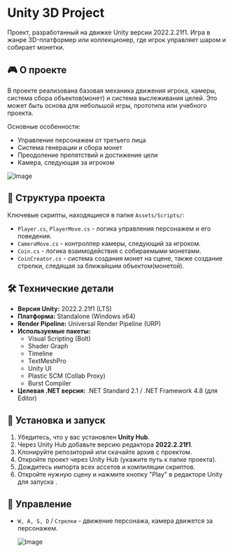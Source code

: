 # Unity 3D Project

Проект, разработанный на движке Unity версии 2022.2.21f1. Игра в жанре 3D-платформер или коллекционер, где игрок управляет шаром и собирает монетки.

## 🎮 О проекте

В проекте реализована базовая механика движения игрока, камеры, система сбора объектов(монет) и система выслеживания целей. Это может быть основа для небольшой игры, прототипа или учебного проекта.

Основные особенности:
*   Управление персонажем от третьего лица
*   Система генерации и сбора монет
*   Преодоление препятствий и достижение цели
*   Камера, следующая за игроком
    
   ![Image](https://github.com/user-attachments/assets/a5fc04b2-b22c-40bc-9ba4-afd6418afe83)

## 📁 Структура проекта

Ключевые скрипты, находящиеся в папке `Assets/Scripts/`:

*   `Player.cs`, `PlayerMove.cs` - логика управления персонажем и его поведения.
*   `CameraMove.cs` - контроллер камеры, следующий за игроком.
*   `Coin.cs` - логика взаимодействия с собираемыми монетами.
*   `CoinCreator.cs` - система создания монет на сцене, также создание стрелки, следящая за ближайшим объектом(монетой).

## 🛠 Технические детали

*   **Версия Unity:** 2022.2.21f1 (LTS)
*   **Платформа:** Standalone (Windows x64)
*   **Render Pipeline:** Universal Render Pipeline (URP) 
*   **Используемые пакеты:**
    *   Visual Scripting (Bolt)
    *   Shader Graph
    *   Timeline
    *   TextMeshPro
    *   Unity UI
    *   Plastic SCM (Collab Proxy)
    *   Burst Compiler
*   **Целевая .NET версия:** .NET Standard 2.1 / .NET Framework 4.8 (для Editor)

## 🔧 Установка и запуск

1.  Убедитесь, что у вас установлен **Unity Hub**.
2.  Через Unity Hub добавьте версию редактора **2022.2.21f1**.
3.  Клонируйте репозиторий или скачайте архив с проектом.
4.  Откройте проект через Unity Hub (укажите путь к папке проекта).
5.  Дождитесь импорта всех ассетов и компиляции скриптов.
6.  Откройте нужную сцену и нажмите кнопку "Play" в редакторе Unity для запуска .

## 🎯 Управление

*   `W, A, S, D` / `Стрелки` - движение персонажа, камера движется за персонажем.

    ![Image](https://github.com/user-attachments/assets/57e26767-9a4d-4cca-b3e9-97801edcc9e0)
